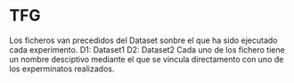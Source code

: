 # TFG
Los ficheros van precedidos del Dataset sonbre el que ha sido ejecutado cada experimento.
D1: Dataset1
D2: Dataset2
Cada uno de los fichero tiene un nombre desciptivo mediante el que se vincula directamento con uno de los experminatos realizados.


